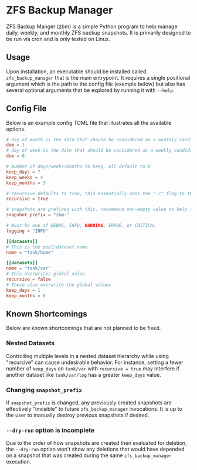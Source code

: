 # ZFS Backup Manager
ZFS Backup Manger (zbm) is a simple Python program to help manage daily, weekly, and monthly ZFS backup snapshots.  It
is primarily designed to be run via cron and is only tested on Linux.

## Usage
Upon installation, an executable should be installed called `zfs_backup_manager` that is the main entrypoint.  It
requires a single positional argument which is the path to the config file (example below) but also has several optional
arguments that be explored by running it with `--help`.

## Config File
Below is an example config TOML file that illustrates all the available options.

```toml
# day of month is the date that should be considered as a monthly candidate, defaults to 1 (1st of month)
dom = 1
# day of week is the date that should be considered as a weekly candidate, defaults to 0 (Sunday)
dow = 0

# Number of days/weeks/months to keep, all default to 0
keep_days = 7
keep_weeks = 4
keep_months = 3

# recursive defaults to true, this essentially adds the "-r" flag to the zfs commands
recursive = true

# snapshots are prefixed with this, recommend non-empty value to help idenify zbm-controlled snapshots
snapshot_prefix = "zbm-"

# Must be one of DEBUG, INFO, WARNING, ERROR, or CRITICAL
logging = "INFO"

[[datasets]]
# This is the pool/dataset name
name = "tank/home"

[[datasets]]
name = "tank/var"
# This overwrites global value
recursive = false
# These also overwrite the global values
keep_days = 1
keep_months = 0
```

## Known Shortcomings
Below are known shortcomings that are not planned to be fixed.

### Nested Datasets
Controlling multiple levels in a nested dataset hierarchy while using "recursive" can cause undesirable behavior. For
instance, setting a fewer number of `keep_days` on `tank/var` with `recursive = true` may interfere if another dataset
like `tank/var/log` has a greater `keep_days` value.

### Changing `snapshot_prefix`
If `snapshot_prefix` is changed, any previously created snapshots are effectively "invisible" to future
`zfs_backup_manager` invocations.  It is up to the user to manually destroy previous snapshots if desired.


### `--dry-run` option is incomplete
Due to the order of how snapshots are created then evaluated for deletion, the `--dry-run` option won't show any
deletions that would have depended on a snapshot that was created during the same `zfs_backup_manager` execution.
